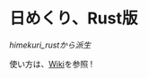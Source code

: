 # 日めくり、Rust版

_himekuri_rustから派生_

使い方は、[Wiki](https://github.com/takkii/himekuri_rs/wiki/%E6%97%A5%E3%82%81%E3%81%8F%E3%82%8A%E3%80%81Rust%E7%89%88)を参照 !
